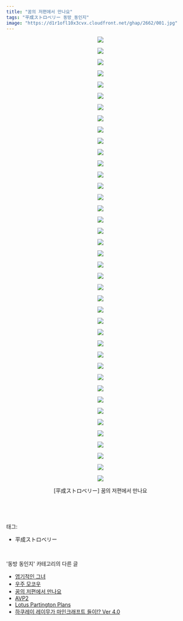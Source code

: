 ```yaml
---
title: "꿈의 저편에서 만나요"
tags: "平成ストロベリー 동방_동인지"
image: "https://d1r1ofl10x3cvx.cloudfront.net/ghap/2662/001.jpg"
---
```

<div class="article">
<p style="text-align: center; clear: none; float: none;"><img src="{{ site.imgserver7 }}/ghap/2662/001.jpg"/></p>
<p style="text-align: center; clear: none; float: none;"><img src="{{ site.imgserver7 }}/ghap/2662/002.jpg"/></p>
<p style="text-align: center; clear: none; float: none;"><img src="{{ site.imgserver7 }}/ghap/2662/003.jpg"/></p>
<p style="text-align: center; clear: none; float: none;"><img src="{{ site.imgserver7 }}/ghap/2662/004.jpg"/></p>
<p style="text-align: center; clear: none; float: none;"><img src="{{ site.imgserver7 }}/ghap/2662/005.jpg"/></p>
<p style="text-align: center; clear: none; float: none;"><img src="{{ site.imgserver7 }}/ghap/2662/006.jpg"/></p>
<p style="text-align: center; clear: none; float: none;"><img src="{{ site.imgserver7 }}/ghap/2662/007.jpg"/></p>
<p style="text-align: center; clear: none; float: none;"><img src="{{ site.imgserver7 }}/ghap/2662/008.jpg"/></p>
<p style="text-align: center; clear: none; float: none;"><img src="{{ site.imgserver7 }}/ghap/2662/009.jpg"/></p>
<p style="text-align: center; clear: none; float: none;"><img src="{{ site.imgserver7 }}/ghap/2662/010.jpg"/></p>
<p style="text-align: center; clear: none; float: none;"><img src="{{ site.imgserver7 }}/ghap/2662/011.jpg"/></p>
<p style="text-align: center; clear: none; float: none;"><img src="{{ site.imgserver7 }}/ghap/2662/012.jpg"/></p>
<p style="text-align: center; clear: none; float: none;"><img src="{{ site.imgserver7 }}/ghap/2662/013.jpg"/></p>
<p style="text-align: center; clear: none; float: none;"><img src="{{ site.imgserver7 }}/ghap/2662/014.jpg"/></p>
<p style="text-align: center; clear: none; float: none;"><img src="{{ site.imgserver7 }}/ghap/2662/015.jpg"/></p>
<p style="text-align: center; clear: none; float: none;"><img src="{{ site.imgserver7 }}/ghap/2662/016.jpg"/></p>
<p style="text-align: center; clear: none; float: none;"><img src="{{ site.imgserver7 }}/ghap/2662/017.jpg"/></p>
<p style="text-align: center; clear: none; float: none;"><img src="{{ site.imgserver7 }}/ghap/2662/018.jpg"/></p>
<p style="text-align: center; clear: none; float: none;"><img src="{{ site.imgserver7 }}/ghap/2662/019.jpg"/></p>
<p style="text-align: center; clear: none; float: none;"><img src="{{ site.imgserver7 }}/ghap/2662/020.jpg"/></p>
<p style="text-align: center; clear: none; float: none;"><img src="{{ site.imgserver7 }}/ghap/2662/021.jpg"/></p>
<p style="text-align: center; clear: none; float: none;"><img src="{{ site.imgserver7 }}/ghap/2662/022.jpg"/></p>
<p style="text-align: center; clear: none; float: none;"><img src="{{ site.imgserver7 }}/ghap/2662/023.jpg"/></p>
<p style="text-align: center; clear: none; float: none;"><img src="{{ site.imgserver7 }}/ghap/2662/024.jpg"/></p>
<p style="text-align: center; clear: none; float: none;"><img src="{{ site.imgserver7 }}/ghap/2662/025.jpg"/></p>
<p style="text-align: center; clear: none; float: none;"><img src="{{ site.imgserver7 }}/ghap/2662/026.jpg"/></p>
<p style="text-align: center; clear: none; float: none;"><img src="{{ site.imgserver7 }}/ghap/2662/027.jpg"/></p>
<p style="text-align: center; clear: none; float: none;"><img src="{{ site.imgserver7 }}/ghap/2662/028.jpg"/></p>
<p style="text-align: center; clear: none; float: none;"><img src="{{ site.imgserver7 }}/ghap/2662/029.jpg"/></p>
<p style="text-align: center; clear: none; float: none;"><img src="{{ site.imgserver7 }}/ghap/2662/030.jpg"/></p>
<p style="text-align: center; clear: none; float: none;"><img src="{{ site.imgserver7 }}/ghap/2662/031.jpg"/></p>
<p style="text-align: center; clear: none; float: none;"><img src="{{ site.imgserver7 }}/ghap/2662/032.jpg"/></p>
<p style="text-align: center; clear: none; float: none;"><img src="{{ site.imgserver7 }}/ghap/2662/033.jpg"/></p>
<p style="text-align: center; clear: none; float: none;"><img src="{{ site.imgserver7 }}/ghap/2662/034.jpg"/></p>
<p style="text-align: center; clear: none; float: none;"><img src="{{ site.imgserver7 }}/ghap/2662/035.jpg"/></p>
<p style="text-align: center; clear: none; float: none;"><img src="{{ site.imgserver7 }}/ghap/2662/036.jpg"/></p>
<p style="text-align: center; clear: none; float: none;"><img src="{{ site.imgserver7 }}/ghap/2662/037.jpg"/></p>
<p style="text-align: center; clear: none; float: none;"><img src="{{ site.imgserver7 }}/ghap/2662/038.jpg"/></p>
<p style="text-align: center; clear: none; float: none;"><img src="{{ site.imgserver7 }}/ghap/2662/039.jpg"/></p>
<p style="text-align: center; clear: none; float: none;"><img src="{{ site.imgserver7 }}/ghap/2662/040.jpg"/></p>
<p style="text-align: center; clear: none; float: none;">[平成ストロベリー] 꿈의 저편에서 만나요</p>
<p><br/></p>
</div><br/>
<div class="tagTrail">
<p>태그: </p>
<ul>
<li>平成ストロベリー</li>
</ul>
</div><br/>
<div class="another">
<p>'동방 동인지' 카테고리의 다른 글</p>
<ul>
<li><a href="/ghap_2664">엽기적인 그녀</a></li>
<li><a href="/ghap_2663">우주 모코우</a></li>
<li><a href="/ghap_2662">꿈의 저편에서 만나요</a></li>
<li><a href="/ghap_2661">AVP2</a></li>
<li><a href="/ghap_2660">Lotus Partington Plans</a></li>
<li><a href="/ghap_2659">하쿠레이 레이무가 마인크래프트 들이!? Ver 4.0</a></li>
</ul>
</div><br/>
<div class="cb_module cb_fluid">
<div class="cb_wrt cb_profile">
</div><!-- commentList close -->
</div><br/>
